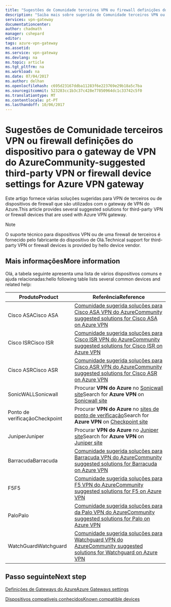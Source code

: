```yaml
---
title: "Sugestões de Comunidade terceiros VPN ou firewall definições do dispositivo para o gateway de VPN do Azure | Microsoft Docs"
description: "Saiba mais sobre sugerida de Comunidade terceiros VPN ou firewall definições do dispositivo para o gateway de VPN do Azure."
services: vpn-gateway
documentationcenter: 
author: chadmath
manager: cshepard
editor: 
tags: azure-vpn-gateway
ms.assetid: 
ms.service: vpn-gateway
ms.devlang: na
ms.topic: article
ms.tgt_pltfrm: na
ms.workload: na
ms.date: 07/04/2017
ms.author: delhan
ms.openlocfilehash: c695d23167ddba11283f6e223769e29b18a5c7ba
ms.sourcegitcommit: 523283cc1b3c37c428e77850964dc1c33742c5f0
ms.translationtype: MT
ms.contentlocale: pt-PT
ms.lasthandoff: 10/06/2017
---
```

# <a name="community-suggested-third-party-vpn-or-firewall-device-settings-for-azure-vpn-gateway"></a><span data-ttu-id="dd1fb-103">Sugestões de Comunidade terceiros VPN ou firewall definições do dispositivo para o gateway de VPN do Azure</span><span class="sxs-lookup"><span data-stu-id="dd1fb-103">Community-suggested third-party VPN or firewall device settings for Azure VPN gateway</span></span>

<span data-ttu-id="dd1fb-104">Este artigo fornece várias soluções sugeridas para VPN de terceiros ou de dispositivos de firewall que são utilizados com o gateway de VPN do Azure.</span><span class="sxs-lookup"><span data-stu-id="dd1fb-104">This article provides several suggested solutions for third-party VPN or firewall devices that are used with Azure VPN gateway.</span></span>

> [!Note]
> <span data-ttu-id="dd1fb-105">O suporte técnico para dispositivos VPN ou de uma firewall de terceiros é fornecido pelo fabricante do dispositivo de Olá.</span><span class="sxs-lookup"><span data-stu-id="dd1fb-105">Technical support for third-party VPN or firewall devices is provided by hello device vendor.</span></span> 

## <a name="more-information"></a><span data-ttu-id="dd1fb-106">Mais informações</span><span class="sxs-lookup"><span data-stu-id="dd1fb-106">More information</span></span>

<span data-ttu-id="dd1fb-107">Olá, a tabela seguinte apresenta uma lista de vários dispositivos comuns e ajuda relacionadas:</span><span class="sxs-lookup"><span data-stu-id="dd1fb-107">hello following table lists several common devices and related help:</span></span>

|<span data-ttu-id="dd1fb-108">Produto</span><span class="sxs-lookup"><span data-stu-id="dd1fb-108">Product</span></span>    |<span data-ttu-id="dd1fb-109">Referência</span><span class="sxs-lookup"><span data-stu-id="dd1fb-109">Reference</span></span>                                                |
|-----------|-----------------------------------------------------------|
|<span data-ttu-id="dd1fb-110">Cisco ASA</span><span class="sxs-lookup"><span data-stu-id="dd1fb-110">Cisco ASA</span></span>  |[<span data-ttu-id="dd1fb-111">Comunidade sugerida soluções para Cisco ASA VPN do Azure</span><span class="sxs-lookup"><span data-stu-id="dd1fb-111">Community suggested solutions for Cisco ASA on Azure VPN</span></span>](https://search.cisco.com/search?query=%22Azure%20VPN%22%20ASA&locale=enUS&tab=Cisco)   |
|<span data-ttu-id="dd1fb-112">Cisco ISR</span><span class="sxs-lookup"><span data-stu-id="dd1fb-112">Cisco ISR</span></span>  |[<span data-ttu-id="dd1fb-113">Comunidade sugerida soluções para Cisco ISR VPN do Azure</span><span class="sxs-lookup"><span data-stu-id="dd1fb-113">Community suggested solutions for Cisco ISR on Azure VPN</span></span>](https://search.cisco.com/search?query=%22Azure%20VPN%22%20ISR&locale=enUS&tab=Cisco)   |
|<span data-ttu-id="dd1fb-114">Cisco ASR</span><span class="sxs-lookup"><span data-stu-id="dd1fb-114">Cisco ASR</span></span>  |[<span data-ttu-id="dd1fb-115">Comunidade sugerida soluções para Cisco ASR VPN do Azure</span><span class="sxs-lookup"><span data-stu-id="dd1fb-115">Community suggested solutions for Cisco ASR on Azure VPN</span></span>](https://search.cisco.com/search?query=%22Azure%20VPN%22%20ASR&locale=enUS&tab=Cisco)   |
|<span data-ttu-id="dd1fb-116">SonicWALL</span><span class="sxs-lookup"><span data-stu-id="dd1fb-116">Sonicwall</span></span> |<span data-ttu-id="dd1fb-117">Procurar **VPN do Azure** no [Sonicwall site](https://support.sonicwall.com/search)</span><span class="sxs-lookup"><span data-stu-id="dd1fb-117">Search for **Azure VPN** on [Sonicwall site](https://support.sonicwall.com/search)</span></span> |
| <span data-ttu-id="dd1fb-118">Ponto de verificação</span><span class="sxs-lookup"><span data-stu-id="dd1fb-118">Checkpoint</span></span>    |<span data-ttu-id="dd1fb-119">Procurar **VPN do Azure** no [sites de ponto de verificação](https://supportcenter.checkpoint.com/supportcenter/portal)</span><span class="sxs-lookup"><span data-stu-id="dd1fb-119">Search for **Azure VPN** on [Checkpoint site](https://supportcenter.checkpoint.com/supportcenter/portal)</span></span> |
|<span data-ttu-id="dd1fb-120">Juniper</span><span class="sxs-lookup"><span data-stu-id="dd1fb-120">Juniper</span></span> |<span data-ttu-id="dd1fb-121">Procurar **VPN do Azure** no [Juniper site]( http://www.juniper.net/search/public/)</span><span class="sxs-lookup"><span data-stu-id="dd1fb-121">Search for **Azure VPN** on [Juniper site]( http://www.juniper.net/search/public/)</span></span>|
|<span data-ttu-id="dd1fb-122">Barracuda</span><span class="sxs-lookup"><span data-stu-id="dd1fb-122">Barracuda</span></span>  |[<span data-ttu-id="dd1fb-123">Comunidade sugerida soluções para Barracuda VPN do Azure</span><span class="sxs-lookup"><span data-stu-id="dd1fb-123">Community suggested solutions for Barracuda on Azure VPN</span></span>](https://campus.barracuda.com/search/?q=%22Azure+VPN%22&x=0&y=0)   |
|<span data-ttu-id="dd1fb-124">F5</span><span class="sxs-lookup"><span data-stu-id="dd1fb-124">F5</span></span>         |[<span data-ttu-id="dd1fb-125">Comunidade sugerida soluções para F5 VPN do Azure</span><span class="sxs-lookup"><span data-stu-id="dd1fb-125">Community suggested solutions for F5 on Azure VPN</span></span>](https://support.f5.com/csp/#/federated-search?q=%22Azure%20VPN%22&source=support)          |
|<span data-ttu-id="dd1fb-126">Palo</span><span class="sxs-lookup"><span data-stu-id="dd1fb-126">Palo</span></span>       |[<span data-ttu-id="dd1fb-127">Comunidade sugerida soluções para da Palo VPN do Azure</span><span class="sxs-lookup"><span data-stu-id="dd1fb-127">Community suggested solutions for Palo on Azure VPN</span></span>](https://live.paloaltonetworks.com/t5/forums/searchpage/tab/message?q=Azure+VPN)        |
|<span data-ttu-id="dd1fb-128">WatchGuard</span><span class="sxs-lookup"><span data-stu-id="dd1fb-128">Watchguard</span></span> |[<span data-ttu-id="dd1fb-129">Comunidade sugerida soluções para Watchguard VPN do Azure</span><span class="sxs-lookup"><span data-stu-id="dd1fb-129">Community suggested solutions for Watchguard on Azure VPN</span></span>](http://watchguardsupport.force.com/SupportSearch#q=Azure%20VPN&t=All&sort=relevancy)  |

## <a name="next-step"></a><span data-ttu-id="dd1fb-130">Passo seguinte</span><span class="sxs-lookup"><span data-stu-id="dd1fb-130">Next step</span></span>

[<span data-ttu-id="dd1fb-131">Definições de Gateways do Azure</span><span class="sxs-lookup"><span data-stu-id="dd1fb-131">Azure Gateways settings</span></span>](https://docs.microsoft.com/en-us/azure/vpn-gateway/vpn-gateway-about-vpn-devices#a-nameipsecaipsecike-parameters)

[<span data-ttu-id="dd1fb-132">Dispositivos compatíveis conhecidos</span><span class="sxs-lookup"><span data-stu-id="dd1fb-132">Known compatible devices</span></span>](https://docs.microsoft.com/en-us/azure/vpn-gateway/vpn-gateway-about-vpn-devices#validated-vpn-devices)

